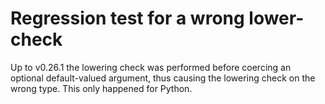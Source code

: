 # Regression test for a wrong lower-check

Up to v0.26.1 the lowering check was performed before coercing an optional default-valued argument,
thus causing the lowering check on the wrong type.
This only happened for Python.
